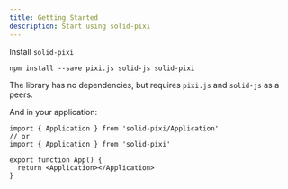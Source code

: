 ```yaml
---
title: Getting Started
description: Start using solid-pixi
---
```


Install `solid-pixi`

`npm install --save pixi.js solid-js solid-pixi`

The library has no dependencies, but requires `pixi.js` and `solid-js` as a peers.

And in your application:

```tsx
import { Application } from 'solid-pixi/Application'
// or
import { Application } from 'solid-pixi'

export function App() {
  return <Application></Application>
}
```
